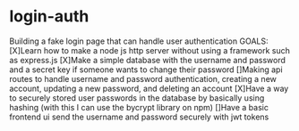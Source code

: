 # login-auth
Building a fake login page that can handle user authentication
 GOALS:
 [X]Learn how to make a node js http server without using a framework such as express.js
 [X]Make a simple database with the username and password and a secret key if someone wants to change their password
 []Making api routes to handle username and password authentication, creating a new account, updating a new password, and deleting an account
 [X]Have a way to securely stored user passwords in the database by basically using hashing (with this I can use the bycrypt library on npm)
 []Have a basic frontend ui send the username and password securely with jwt tokens
